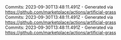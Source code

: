 Commits: 2023-09-30T13:48:11.491Z - Generated via https://github.com/marketplace/actions/artificial-grass
<br>
Commits: 2023-09-30T13:48:11.491Z - Generated via https://github.com/marketplace/actions/artificial-grass
<br>
Commits: 2023-09-30T13:48:11.491Z - Generated via https://github.com/marketplace/actions/artificial-grass
<br>
